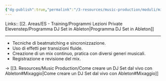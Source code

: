 ```yaml
---
{"dg-publish":true,"permalink":"/3-resources/music-production/moduli/mixaggio-su-ableton-modulo/"}
---
```


Links:: [[2. Areas/ES - Training/Programmi Lezioni Private Elevenstep/Programma DJ Set in Ableton\|Programma DJ Set in Ableton]]

---
- Tecniche di beatmatching e sincronizzazione.
- Uso di effetti per transizioni fluide.
- Creazione di un mix continuo, pratica con diversi generi musicali.
- Registrazione e revisione del mix.


→ [[3. Resources/Music Production/Come creare un DJ Set dal vivo con Ableton#Mixaggio\|Come creare un DJ Set dal vivo con Ableton#Mixaggio]]


